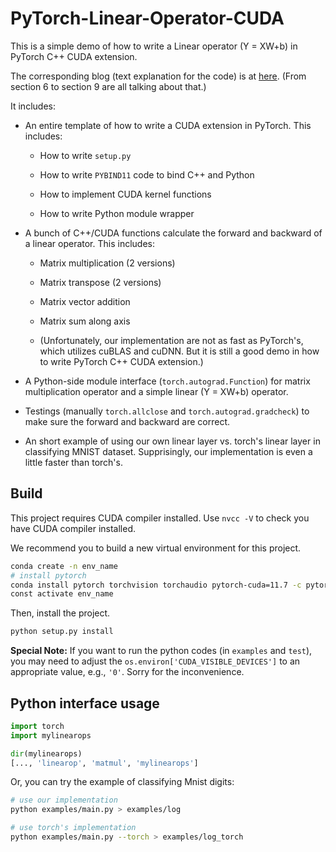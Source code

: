 # PyTorch-Linear-Operator-CUDA

This is a simple demo of how to write a Linear operator (Y = XW+b) in PyTorch C++ CUDA extension. 

The corresponding blog (text explanation for the code) is at [here](https://i-am-future.github.io/2023/07/30/Pytorch-Practical-Basics-6/). (From section 6 to section 9 are all talking about that.)

It includes:

+ An entire template of how to write a CUDA extension in PyTorch. This includes:

    + How to write `setup.py`
    
    + How to write `PYBIND11` code to bind C++ and Python

    + How to implement CUDA kernel functions

    + How to write Python module wrapper

+ A bunch of C++/CUDA functions calculate the forward and backward of a linear operator. This includes:

    + Matrix multiplication (2 versions)

    + Matrix transpose (2 versions)

    + Matrix vector addition

    + Matrix sum along axis

    + (Unfortunately, our implementation are not as fast as PyTorch's, which utilizes cuBLAS and cuDNN. But it is still a good demo in how to write PyTorch C++ CUDA extension.)

+ A Python-side module interface (`torch.autograd.Function`) for matrix multiplication operator and a simple linear (Y = XW+b) operator.

+ Testings (manually `torch.allclose` and `torch.autograd.gradcheck`) to make sure the forward and backward are correct.

+ An short example of using our own linear layer vs. torch's linear layer in classifying MNIST dataset. Supprisingly, our implementation is even a little faster than torch's.

## Build

This project requires CUDA compiler installed. Use `nvcc -V` to check you have CUDA compiler installed.

We recommend you to build a new virtual environment for this project. 

```bash
conda create -n env_name
# install pytorch
conda install pytorch torchvision torchaudio pytorch-cuda=11.7 -c pytorch -c nvidia
const activate env_name
```

Then, install the project.


```bash
python setup.py install
```

**Special Note:** If you want to run the python codes (in `examples` and `test`), you may need to adjust the `os.environ['CUDA_VISIBLE_DEVICES']` to an appropriate value, e.g., `'0'`. Sorry for the inconvenience. 


## Python interface usage

```python
import torch
import mylinearops

dir(mylinearops)
[..., 'linearop', 'matmul', 'mylinearops']
```


Or, you can try the example of classifying Mnist digits:

```bash
# use our implementation
python examples/main.py > examples/log

# use torch's implementation
python examples/main.py --torch > examples/log_torch
```


